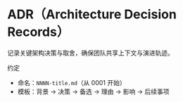 # ADR（Architecture Decision Records）

记录关键架构决策与取舍，确保团队共享上下文与演进轨迹。

约定
- 命名：`NNNN-title.md`（从 0001 开始）
- 模板：背景 → 决策 → 备选 → 理由 → 影响 → 后续事项

